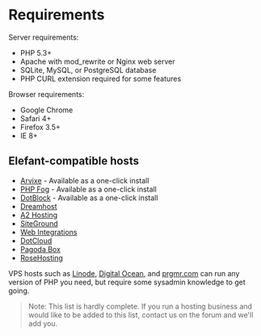 # Requirements

Server requirements:

* PHP 5.3+
* Apache with mod_rewrite or Nginx web server
* SQLite, MySQL, or PostgreSQL database
* PHP CURL extension required for some features

Browser requirements:

* Google Chrome
* Safari 4+
* Firefox 3.5+
* IE 8+

## Elefant-compatible hosts

* [Arvixe](https://affiliates.arvixe.com/track.php?id=3618&url=393) - Available as a one-click install
* [PHP Fog](https://phpfog.com/?a_aid=18859164) - Available as a one-click install
* [DotBlock](http://www.dotblock.com/vps_hosting_stacks/elefantcms_vps_stack.php) - Available as a one-click install
* [Dreamhost](http://www.dreamhost.com/r.cgi?196116)
* [A2 Hosting](http://www.a2hosting.com/3233.html)
* [SiteGround](http://www.siteground.com/php-hosting.htm?referrerid=6505025)
* [Web Integrations](http://www.webintegrations.co.uk/index/webhosting)
* [DotCloud](/wiki/Installing-on-DotCloud)
* [Pagoda Box](/wiki/Installing-on-Pagoda-Box)
* [RoseHosting](https://www.rosehosting.com/blog/how-to-install-elefant-cms-on-ubuntu-16-04/)

<!--
* [NavHost](http://www.navhost.com/)
* [WebFaction](http://www.webfaction.com/)
* [Hostek](http://forum.hostek.com/showthread.php?123-PHP-5.3-Hosting)
* [Lunar Pages](http://www.lunarpages.com/)
* [ServerGrove](http://servergrove.com/)
* [Apis Networks](http://apisnetworks.com/)
-->

VPS hosts such as [Linode](http://www.linode.com/), [Digital Ocean](https://www.digitalocean.com/), and [prgmr.com](http://prgmr.com/xen/) can run any version of PHP you need, but require some sysadmin knowledge to get going.

> Note: This list is hardly complete. If you run a hosting business and would like to be added to this list, contact us on the forum and we'll add you.
